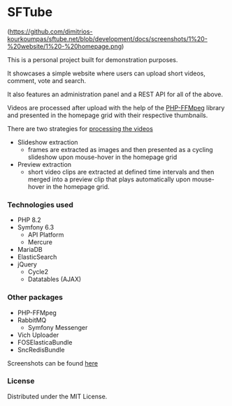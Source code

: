 # SFTube

(https://github.com/dimitrios-kourkoumpas/sftube.net/blob/development/docs/screenshots/1%20-%20website/1%20-%20homepage.png)


This is a personal project built for demonstration purposes.

It showcases a simple website where users can upload short videos, comment, vote and search.

It also features an administration panel and a REST API for all of the above.

Videos are processed after upload with the help of the [PHP-FFMpeg](https://github.com/PHP-FFMpeg/PHP-FFMpeg) library and presented in the homepage grid
with their respective thumbnails.

There are two strategies for [processing the videos](https://github.com/dimitrios-kourkoumpas/sftube.net/tree/development/src/Service/VideoExtractor)
* Slideshow extraction
  * frames are extracted as images and then presented as a cycling slideshow upon mouse-hover in the homepage grid
* Preview extraction
  * short video clips are extracted at defined time intervals and then merged into a preview clip that plays automatically upon mouse-hover in the homepage grid.



### Technologies used

* PHP 8.2
* Symfony 6.3
  * API Platform
  * Mercure
* MariaDB
* ElasticSearch
* jQuery
  * Cycle2
  * Datatables (AJAX)

### Other packages

* PHP-FFMpeg
* RabbitMQ
  * Symfony Messenger
* Vich Uploader
* FOSElasticaBundle
* SncRedisBundle

Screenshots can be found [here](https://github.com/dimitrios-kourkoumpas/sftube.net/tree/development/docs/screenshots)

### License
Distributed under the MIT License.